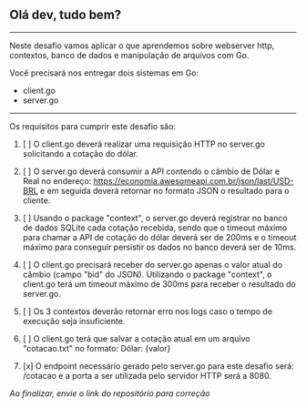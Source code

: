 ## Olá dev, tudo bem?
--- 
Neste desafio vamos aplicar o que aprendemos sobre webserver http, contextos, banco de dados e manipulação de arquivos com Go.
 
Você precisará nos entregar dois sistemas em Go:
- client.go
- server.go
 ---
Os requisitos para cumprir este desafio são:
 
1. [ ] O client.go deverá realizar uma requisição HTTP no server.go solicitando a cotação do dólar.
 
2. [ ] O server.go deverá consumir a API contendo o câmbio de Dólar e Real no endereço: https://economia.awesomeapi.com.br/json/last/USD-BRL e em seguida deverá retornar no formato JSON o resultado para o cliente.
 
3. [ ] Usando o package "context", o server.go deverá registrar no banco de dados SQLite cada cotação recebida, sendo que o timeout máximo para chamar a API de cotação do dólar deverá ser de 200ms e o timeout máximo para conseguir persistir os dados no banco deverá ser de 10ms.
 
4. [ ] O client.go precisará receber do server.go apenas o valor atual do câmbio (campo "bid" do JSON). Utilizando o package "context", o client.go terá um timeout máximo de 300ms para receber o resultado do server.go.
 
5. [ ] Os 3 contextos deverão retornar erro nos logs caso o tempo de execução seja insuficiente.
 
6. [ ] O client.go terá que salvar a cotação atual em um arquivo "cotacao.txt" no formato: Dólar: {valor}
 
7. [x] O endpoint necessário gerado pelo server.go para este desafio será: /cotacao e a porta a ser utilizada pelo servidor HTTP será a 8080.
 
_Ao finalizar, envie o link do repositório para correção_
